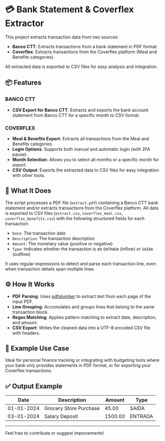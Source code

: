 # 💳 Bank Statement & Coverflex Extractor

This project extracts transaction data from two sources:

- **Banco CTT**: Extracts transactions from a bank statement in PDF format.
- **Coverflex**: Extracts transactions from the Coverflex platform (Meal and Benefits categories).

All extracted data is exported to CSV files for easy analysis and integration.

## 📦 Features

### BANCO CTT

- **CSV Export for Banco CTT**: Extracts and exports the bank account statement from Banco CTT for a specific month to CSV format.

### COVERFLEX

- **Meal & Benefits Export**: Extracts all transactions from the Meal and Benefits categories.
- **Login Options**: Supports both manual and automatic login (with 2FA pause).
- **Month Selection**: Allows you to select all months or a specific month for export.
- **CSV Output**: Exports the extracted data to CSV files for easy integration with other tools.

## 📄 What It Does

The script processes a PDF file (`extract.pdf`) containing a Banco CTT bank statement and/or extracts transactions from the Coverflex platform. All data is exported to CSV files (`extract.csv`, `coverflex_meal.csv`, `coverflex_benefits.csv`) with the following structured fields for each transaction:

- `Date`: The transaction date  
- `Description`: The transaction description  
- `Amount`: The monetary value (positive or negative)  
- `Type`: Indicates whether the transaction is an `ENTRADA` (inflow) or `SAIDA` (outflow)  

It uses regular expressions to detect and parse each transaction line, even when transaction details span multiple lines.

## ⚙️ How It Works

- **PDF Parsing**: Uses [pdfplumber](https://github.com/jsvine/pdfplumber) to extract text from each page of the input PDF.
- **Line Grouping**: Accumulates and groups lines that belong to the same transaction block.
- **Regex Matching**: Applies pattern matching to extract date, description, and amount.
- **CSV Export**: Writes the cleaned data into a UTF-8 encoded CSV file with headers.

## 🧪 Example Use Case

Ideal for personal finance tracking or integrating with budgeting tools where your bank only provides statements in PDF format, or for exporting your Coverflex transactions.

## ✅ Output Example

| Date       | Description           | Amount   | Type    |
|------------|------------------------|----------|---------|
| 01-01-2024 | Grocery Store Purchase | 45.00    | SAIDA   |
| 03-01-2024 | Salary Deposit         | 1500.00  | ENTRADA |

---

Feel free to contribute or suggest improvements!